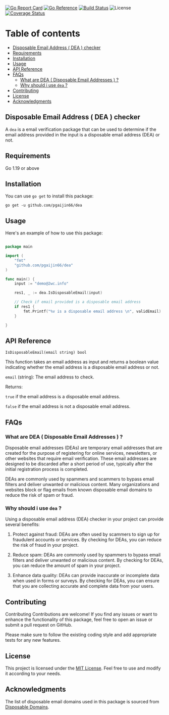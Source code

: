 

[![Go Report Card](https://goreportcard.com/badge/github.com/pgaijin66/dea)](https://goreportcard.com/report/github.com/liangyaopei/checker)
[![Go Reference](https://pkg.go.dev/badge/github.com/liangyaopei/checker.svg)](https://pkg.go.dev/github.com/liangyaopei/checker)
[![Build Status](https://github.com/pgaijin66/dea/actions/workflows/ci.yml/badge.svg)](https://github.com/pgaijin66/dea/actions/workflows/ci.yml)
![License](https://img.shields.io/dub/l/vibe-d.svg)
[![Coverage Status](https://coveralls.io/repos/github/pgaijin66/dea/badge.svg?branch=main)](https://coveralls.io/github/pgaijin66/dea/checker?branch=main)


# Table of contents

- [Disposable Email Address ( DEA ) checker](#disposable-email-address--dea--checker)
- [Requirements](#requirements)
- [Installation](#installation)
- [Usage](#usage)
- [API Reference](#api-reference)
- [FAQs](#faqs)
  - [What are DEA ( Disposable Email Addresses ) ?](#what-are-dea--disposable-email-addresses--)
  - [Why should i use `dea` ?](#why-should-i-use-dea-)
- [Contributing](#contributing)
- [License](#license)
- [Acknowledgments](#acknowledgments)

## Disposable Email Address ( DEA ) checker

A `dea` is a email verification package that can be used to determine if the email address provided in the input is a disposable email address (DEA) or not. 

## Requirements

Go 1.19 or above

## Installation

You can use `go get` to install this package:

```
go get -u github.com/pgaijin66/dea
```

## Usage

Here's an example of how to use this package:

```go

package main

import (
    "fmt"
    "github.com/pgaijin66/dea"
)

func main() {
	input := "demo@2wc.info"

	res1, _ := dea.IsDisposableEmail(input)

	// Check if email provided is a disposable email address
	if res1 {
		fmt.Printf("%v is a disposable email address \n", validEmail)
	}

}

```

## API Reference
`IsDisposableEmail(email string) bool`

This function takes an email address as input and returns a boolean value indicating whether the email address is a disposable email address or not.

`email` (string): The email address to check.

Returns:

`true` if the email address is a disposable email address.

`false` if the email address is not a disposable email address.


## FAQs



### What are DEA ( Disposable Email Addresses ) ?

Disposable email addresses (DEAs) are temporary email addresses that are created for the purpose of registering for online services, newsletters, or other websites that require email verification. These email addresses are designed to be discarded after a short period of use, typically after the initial registration process is completed.

DEAs are commonly used by spammers and scammers to bypass email filters and deliver unwanted or malicious content. Many organizations and websites block or flag emails from known disposable email domains to reduce the risk of spam or fraud.

### Why should i use `dea` ?

Using a disposable email address (DEA) checker in your project can provide several benefits:


1. Protect against fraud: DEAs are often used by scammers to sign up for fraudulent accounts or services. By checking for DEAs, you can reduce the risk of fraud in your project.

2. Reduce spam: DEAs are commonly used by spammers to bypass email filters and deliver unwanted or malicious content. By checking for DEAs, you can reduce the amount of spam in your project.

3. Enhance data quality: DEAs can provide inaccurate or incomplete data when used in forms or surveys. By checking for DEAs, you can ensure that you are collecting accurate and complete data from your users.


## Contributing

Contributing
Contributions are welcome! If you find any issues or want to enhance the functionality of this package, feel free to open an issue or submit a pull request on GitHub.

Please make sure to follow the existing coding style and add appropriate tests for any new features.

## License

This project is licensed under the [MIT License](https://opensource.org/licenses/MIT). Feel free to use and modify it according to your needs.

## Acknowledgments
The list of disposable email domains used in this package is sourced from [Disposable Domains](https://raw.githubusercontent.com/disposable-email-domains/disposable-email-domains/master/disposable_email_blocklist.conf).